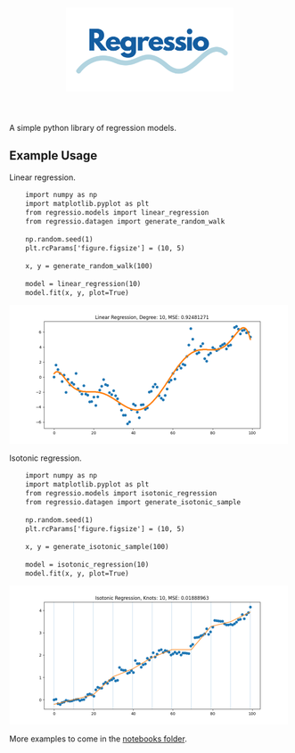 <h1 align="center">
<img src="./imgs/logo.svg" width="300">
</h1><br>

A simple python library of regression models.

## Example Usage

Linear regression.

```
    import numpy as np
    import matplotlib.pyplot as plt
    from regressio.models import linear_regression
    from regressio.datagen import generate_random_walk
    
    np.random.seed(1)
    plt.rcParams['figure.figsize'] = (10, 5)

    x, y = generate_random_walk(100)

    model = linear_regression(10)
    model.fit(x, y, plot=True)
```
<img alt="Linear Regression" src="imgs/linreg.png" width="500">

Isotonic regression.

```
    import numpy as np
    import matplotlib.pyplot as plt
    from regressio.models import isotonic_regression
    from regressio.datagen import generate_isotonic_sample
    
    np.random.seed(1)
    plt.rcParams['figure.figsize'] = (10, 5)

    x, y = generate_isotonic_sample(100)

    model = isotonic_regression(10)
    model.fit(x, y, plot=True)
```
<img alt="Isotonic Regression" src="imgs/isoreg.png" width="500">

More examples to come in the [notebooks folder](notebooks/).
